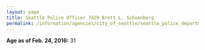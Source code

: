 ```yaml
---
layout: page
title: Seattle Police Officer 7429 Brett L. Schoenberg
permalink: /information/agencies/city_of_seattle/seattle_police_department/copbook/7429/
---
```


**Age as of Feb. 24, 2016:** 31
